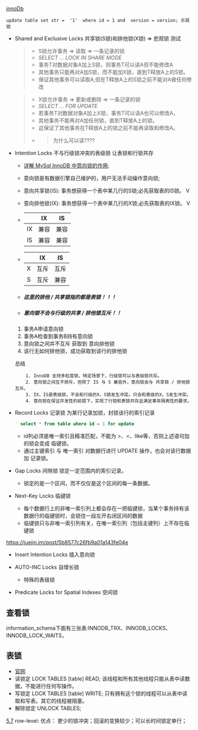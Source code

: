 [innoDb](https://www.docs4dev.com/docs/zh/mysql/5.7/reference/innodb-locking.html)
```
update table set str =  '1'  where id = 1 and  version = version; 乐观锁
```
+ Shared and Exclusive Locks 共享锁(S锁)和排他锁(X锁) => 悲观锁 测试
    > + S锁允许事务 =>    读取   => 一条记录的锁
    > + *SELECT ... LOCK IN SHARE MODE*
    > + 事务T对数据对象A加上S锁，则事务T可以读A但不能修改A
    > + 其他事务只能再对A加S锁，而不能加X锁，直到T释放A上的S锁。
    > + 保证其他事务可以读取A,但在T释放A上的S锁之前不能对A做任何修改

    > + X锁允许事务 => 更新或删除 => 一条记录的锁
    > + *SELECT ... FOR UPDATE*
    > + 若事务T对数据对象A加上X锁，事务T可以读A也可以修改A，
    > + 其他事务不能再对A加任何锁，直到T释放A上的锁。
    > + 这保证了其他事务在T释放A上的锁之前不能再读取和修改A。
    > + > 为什么可以读????
+ Intention Locks 不与行级锁冲突的表级锁 让表锁和行锁共存
    - [详解 MySql InnoDB 中意向锁的作用](https://juejin.im/post/5b85124f5188253010326360);
    + 意向锁是有数据引擎自己维护的，用户无法手动操作意向锁;
    + 意向共享锁(IS): 事务想获得一个表中某几行的S锁;必先获取表的IS锁。 V
    + 意向排他锁(IX): 事务想获得一个表中某几行的X锁;必先获取表的IX锁。 V
    + |     |IX   |IS   |
      |:---:|:---:|:---:|
      |IX   |兼容 |兼容|
      |IS   |兼容 |兼容|

    + |     | IX  |IS   |
      |:---:|:---:|:---:|
      |X    |互斥 |互斥|
      |S    |互斥 |兼容|
    + ##### 这里的排他 / 共享锁指的都是表锁！！！
    + ##### 意向锁不会与行级的共享 / 排他锁互斥！！
    1. 事务A申请意向锁
    2. 事务A检查到事务B持有意向锁
    3. 意向锁之间并不互斥 获取到 意向排他锁
    4. 该行无如何排他锁，成功获取到该行的排他锁
    
    总结
    ```text
        1. InnoDB 支持多粒度锁，特定场景下，行级锁可以与表级锁共存。
        2. 意向锁之间互不排斥，但除了 IS 与 S 兼容外，意向锁会与 共享锁 / 排他锁 互斥。
        3. IX，IS是表级锁，不会和行级的X，S锁发生冲突。只会和表级的X，S发生冲突。
        4. 意向锁在保证并发性的前提下，实现了行锁和表锁共存且满足事务隔离性的要求。
    ```
+ Record Locks 记录锁 为某行记录加锁，封锁该行的索引记录
    ```sql
      select * from table where id = 1 for update
    ```
    + id列必须是唯一索引且精准匹配，不能为 >、<、like等，否则上述语句加的锁会变成 临键锁。
    + 通过主键索引 与 唯一索引 对数据行进行 UPDATE 操作，也会对该行数据加 记录锁。
+ Gap Locks 间隙锁 锁定一定范围内的索引记录。
    + 锁定的是一个区间，而不仅仅是这个区间的每一条数据。

+ Next-Key Locks 临键锁 
    +  每个数据行上的非唯一索引列上都会存在一把临键锁，当某个事务持有该数据行的临键锁时，会锁住一段左开右闭区间的数据
    +  临键锁只与非唯一索引列有关，在唯一索引列（包括主键列）上不存在临键锁

https://juejin.im/post/5b8577c26fb9a01a143fe04e

+ Insert Intention Locks 插入意向锁

+ AUTO-INC Locks 自增长锁 
    + 特殊的表级锁
+ Predicate Locks for Spatial Indexes 空间锁

## 查看锁
information_schema下面有三张表:INNODB_TRX、INNODB_LOCKS、INNODB_LOCK_WAITS，

## 表锁
+ [官网](https://www.docs4dev.com/docs/zh/mysql/5.7/reference/lock-tables.html)
+ 读锁定 LOCK TABLES [table] READ; 该线程和所有其他线程只能从表中读数据，不能进行任何写操作。
+ 写锁定 LOCK TABLES [table] WRITE; 只有拥有这个锁的线程可以从表中读取和写表。其它的线程被阻塞。
+ 解除锁定 UNLOCK TABLES;










[5.7](https://dev.mysql.com/doc/refman/5.7/en/internal-locking.html)
row-level: 
    优点： 更少的锁冲突；回滚的变换较少；可以长时间锁定单行；
